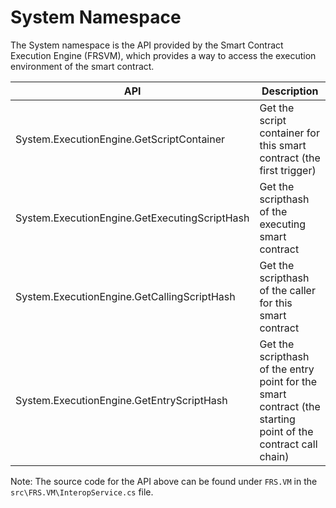 # System Namespace

The System namespace is the API provided by the Smart Contract Execution Engine (FRSVM), which provides a way to access the execution environment of the smart contract.

| API | Description |
| ---------------------------------------- | -------------------------- |
| System.ExecutionEngine.GetScriptContainer | Get the script container for this smart contract (the first trigger) |
| System.ExecutionEngine.GetExecutingScriptHash | Get the scripthash of the executing smart contract  |
| System.ExecutionEngine.GetCallingScriptHash | Get the scripthash of the caller for this smart contract |
| System.ExecutionEngine.GetEntryScriptHash | Get the scripthash of the entry point for the smart contract (the starting point of the contract call chain) |

Note: The source code for the API above can be found under `FRS.VM` in the `src\FRS.VM\InteropService.cs` file.